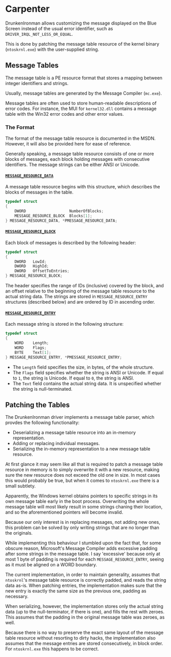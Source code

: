 # Carpenter
DrunkenIronman allows customizing the message displayed
on the Blue Screen instead of the usual error identifier,
such as `DRIVER_IRQL_NOT_LESS_OR_EQUAL`.

This is done by patching the message table resource
of the kernel binary (`ntoskrnl.exe`) with the
user-supplied string.


## Message Tables
The message table is a PE resource format that stores
a mapping between integer identifiers and strings.

Usually, message tables are generated by the
Message Compiler (`mc.exe`).

Message tables are often used to store human-readable
descriptions of error codes. For instance, the MUI
for `kernel32.dll` contains a message table
with the Win32 error codes and other error values.

### The Format
The format of the message table resource is documented in the MSDN.
However, it will also be provided here for ease of reference.

Generally speaking, a message table resource consists of one or more
blocks of messages, each block holding messages with consecutive
identifiers. The message strings can be either ANSI or Unicode.

#### [`MESSAGE_RESOURCE_DATA`][1]
A message table resource begins with this structure, which
describes the blocks of messages in the table.

```C
typedef struct
{
    DWORD                   NumberOfBlocks;
    MESSAGE_RESOURCE_BLOCK  Blocks[1];
} MESSAGE_RESOURCE_DATA, *PMESSAGE_RESOURCE_DATA;
```

#### [`MESSAGE_RESOURCE_BLOCK`][2]
Each block of messages is described by the following header:

```C
typedef struct
{
    DWORD   LowId;
    DWORD   HighId;
    DWORD   OffsetToEntries;
} MESSAGE_RESOURCE_BLOCK;
```

The header specifies the range of IDs (inclusive) covered by the block,
and an offset relative to the beginning of the message table resource
to the actual string data. The strings are stored in `MESSAGE_RESOURCE_ENTRY`
structures (described below) and are ordered by ID in ascending order.

#### [`MESSAGE_RESOURCE_ENTRY`][3]
Each message string is stored in the following structure:

```C
typedef struct
{
    WORD    Length;
    WORD    Flags;
    BYTE    Text[1];
} MESSAGE_RESOURCE_ENTRY, *PMESSAGE_RESOURCE_ENTRY;
```

- The `Length` field specifies the size, in bytes, of the whole structure.
- The `Flags` field specifies whether the string is ANSI or Unicode.
  If equal to `1`, the string is Unicode. If equal to `0`, the string is ANSI.
- The `Text` field contains the actual string data. It is unspecified whether
  the string is null-terminated.


## Patching the Tables
The DrunkenIronman driver implements a message table parser, which provdes
the following functionality:
- Deserializing a message table resource into an in-memory representation.
- Adding or replacing individual messages.
- Serializing the in-memory representation to a new message table resource.

At first glance it may seem like all that is required to patch a message
table resource in memory is to simply overwrite it with a new resource,
making sure the new resource does not exceed the old one in size. In most
cases this would probably be true, but when it comes to `ntoskrnl.exe`
there is a small subtlety.

Apparently, the Windows kernel obtains pointers to specific strings in its
own message table early in the boot process. Overwriting the whole message
table will most likely result in some strings chaning their location, and so
the aforementioned pointers will become invalid.

Because our only interest is in replacing messages, not adding new ones,
this problem can be solved by only writing strings that are no longer than
the originals.

While implementing this behaviour I stumbled upon the fact that,
for some obscure reason, Microsoft's Message Compiler adds excessive padding
after some strings in the message table. I say 'excessive' because only at
most 1 byte of padding is required for each `MESSAGE_RESOURCE_ENTRY`, seeing
as it must be aligned on a WORD boundary.

The current implementation, in order to maintain generality, assumes that
`ntoskrnl`'s message table resource is correctly padded, and reads
the string data as-is. When patching entries, the implementation makes sure
that the new entry is exactly the same size as the previous one, padding
as necessary.

When serializing, however, the implementation stores only the actual string
data (up to the null-terminator, if there is one), and fills the rest with
zeroes. This assumes that the padding in the original message table was zeroes,
as well.

Because there is no way to preserve the exact same layout of the message table
resource without resorting to dirty hacks, the implementation also assumes
that the message entries are stored consecutively, in block order. For
`ntoskrnl.exe` this happens to be correct.


[1]: https://msdn.microsoft.com/en-us/library/windows/desktop/ms648021(v=vs.85).aspx
[2]: https://msdn.microsoft.com/en-us/library/windows/desktop/ms648020(v=vs.85).aspx
[3]: https://msdn.microsoft.com/en-us/library/windows/desktop/ms648022(v=vs.85).aspx
